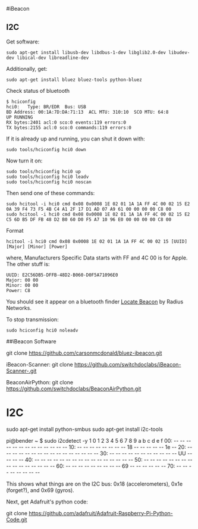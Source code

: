 #iBeacon

## I2C

Get software:

    sudo apt-get install libusb-dev libdbus-1-dev libglib2.0-dev libudev-dev libical-dev libreadline-dev

Additionally, get:

    sudo apt-get install bluez bluez-tools python-bluez 

Check status of bluetooth

    $ hciconfig 
    hci0:	Type: BR/EDR  Bus: USB
	BD Address: 00:1A:7D:DA:71:13  ACL MTU: 310:10  SCO MTU: 64:8
	UP RUNNING 
	RX bytes:2401 acl:0 sco:0 events:119 errors:0
	TX bytes:2155 acl:0 sco:0 commands:119 errors:0

If it is already up and running, you can shut it down with:

    sudo tools/hciconfig hci0 down

Now turn it on:

    sudo tools/hciconfig hci0 up
    sudo tools/hciconfig hci0 leadv
    sudo tools/hciconfig hci0 noscan

Then send one of these commands:

    sudo hcitool -i hci0 cmd 0x08 0x0008 1E 02 01 1A 1A FF 4C 00 02 15 E2 0A 39 F4 73 F5 4B C4 A1 2F 17 D1 AD 07 A9 61 00 00 00 00 C8 00
    sudo hcitool -i hci0 cmd 0x08 0x0008 1E 02 01 1A 1A FF 4C 00 02 15 E2 C5 6D B5 DF FB 48 D2 B0 60 D0 F5 A7 10 96 E0 00 00 00 00 C8 00

Format

    hcitool -i hci0 cmd 0x08 0x0008 1E 02 01 1A 1A FF 4C 00 02 15 [UUID] [Major] [Minor] [Power]
    
where, Manufacturers Specific Data starts with FF and 4C 00 is for Apple. The other stuff is:

    UUID: E2C56DB5-DFFB-48D2-B060-D0F5A71096E0
    Major: 00 00
    Minor: 00 00
    Power: C8

You should see it appear on a bluetooth finder [Locate Beacon](https://itunes.apple.com/us/app/ibeacon-locate/id738709014) by Radius Networks.

To stop transmission:

    sudo hciconfig hci0 noleadv

##iBeacon Software

git clone https://github.com/carsonmcdonald/bluez-ibeacon.git

iBeacon-Scanner: git clone https://github.com/switchdoclabs/iBeacon-Scanner-.git

BeaconAirPython: git clone https://github.com/switchdoclabs/BeaconAirPython.git

# I2C

sudo apt-get install python-smbus
sudo apt-get install i2c-tools

pi@bender ~ $ sudo i2cdetect -y 1
     0  1  2  3  4  5  6  7  8  9  a  b  c  d  e  f
00:          -- -- -- -- -- -- -- -- -- -- -- -- -- 
10: -- -- -- -- -- -- -- -- 18 -- -- -- -- -- 1e -- 
20: -- -- -- -- -- -- -- -- -- -- -- -- -- -- -- -- 
30: -- -- -- -- -- -- -- -- -- -- -- UU -- -- -- -- 
40: -- -- -- -- -- -- -- -- -- -- -- -- -- -- -- -- 
50: -- -- -- -- -- -- -- -- -- -- -- -- -- -- -- -- 
60: -- -- -- -- -- -- -- -- -- 69 -- -- -- -- -- -- 
70: -- -- -- -- -- -- -- --                         

This shows what things are on the I2C bus: 0x18 (accelerometers), 0x1e (forget?), and 0x69 (gyros).

Next, get Adafruit's python code:

git clone https://github.com/adafruit/Adafruit-Raspberry-Pi-Python-Code.git

